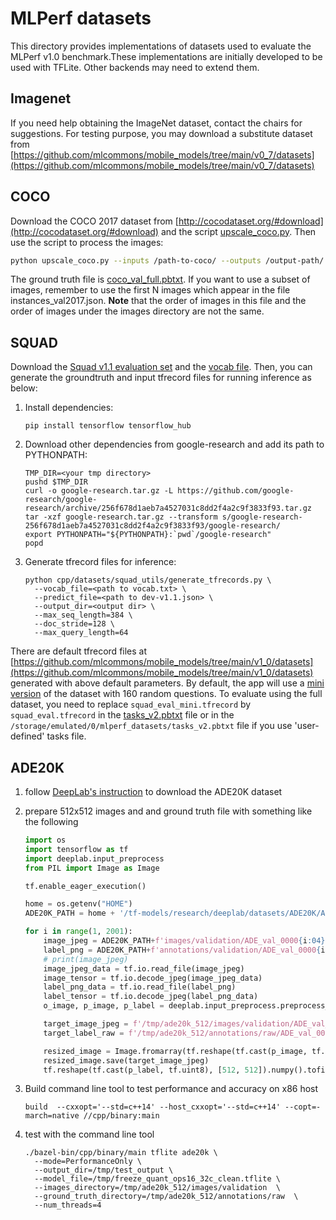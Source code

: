 # MLPerf datasets

This directory provides implementations of datasets used to evaluate the MLPerf
v1.0 benchmark.These implementations are initially developed to be used with
TFLite. Other backends may need to extend them.

## Imagenet

If you need help obtaining the ImageNet dataset, contact the chairs for suggestions.
For testing purpose, you may download a substitute dataset from
[https://github.com/mlcommons/mobile_models/tree/main/v0_7/datasets](https://github.com/mlcommons/mobile_models/tree/main/v0_7/datasets)

## COCO

Download the COCO 2017 dataset from
[http://cocodataset.org/#download](http://cocodataset.org/#download) and the script
[upscale_coco.py](https://github.com/mlcommons/mobile_app_open/blob/150470388e728894ccb0268b1cef422b410a83e7/mobile_back_qti/datasets/coco/upscale_coco.py).
Then use the script to process the images:

```bash
python upscale_coco.py --inputs /path-to-coco/ --outputs /output-path/ --size 300 300
```

The ground truth file is
[coco_val_full.pbtxt](https://github.com/mlcommons/mobile_models/blob/b2519b57de06c347a4600851b47e45ce45d5919f/v1_0/assets/coco_val_full.pbtxt).
If you want to use a subset of images, remember to use the first N images which appear
in the file instances_val2017.json. **Note** that the order of images in this
file and the order of images under the images directory are not the same.

## SQUAD

Download the
[Squad v1.1 evaluation set](https://rajpurkar.github.io/SQuAD-explorer/dataset/dev-v1.1.json)
and the
[vocab file](https://storage.googleapis.com/cloud-tpu-checkpoints/mobilebert/uncased_L-24_H-128_B-512_A-4_F-4_OPT.tar.gz).
Then, you can generate the groundtruth and input tfrecord files for running
inference as below:

1. Install dependencies:

    ```shell
    pip install tensorflow tensorflow_hub
    ```

2. Download other dependencies from google-research and add its path to
    PYTHONPATH:

    ```shell
    TMP_DIR=<your tmp directory>
    pushd $TMP_DIR
    curl -o google-research.tar.gz -L https://github.com/google-research/google-research/archive/256f678d1aeb7a4527031c8dd2f4a2c9f3833f93.tar.gz
    tar -xzf google-research.tar.gz --transform s/google-research-256f678d1aeb7a4527031c8dd2f4a2c9f3833f93/google-research/
    export PYTHONPATH="${PYTHONPATH}:`pwd`/google-research"
    popd
    ```

3. Generate tfrecord files for inference:

    ```shell
    python cpp/datasets/squad_utils/generate_tfrecords.py \
      --vocab_file=<path to vocab.txt> \
      --predict_file=<path to dev-v1.1.json> \
      --output_dir=<output dir> \
      --max_seq_length=384 \
      --doc_stride=128 \
      --max_query_length=64
    ```

There are default tfrecord files at
[https://github.com/mlcommons/mobile_models/tree/main/v1_0/datasets](https://github.com/mlcommons/mobile_models/tree/main/v1_0/datasets)
generated with above default parameters. By default, the app will use a
[mini version](https://github.com/mlcommons/mobile_models/raw/main/v1_0/datasets/squad_eval_mini.tfrecord)
of the dataset with 160 random questions. To evaluate using the full dataset,
you need to replace `squad_eval_mini.tfrecord` by `squad_eval.tfrecord` in the
[tasks_v2.pbtxt](https://raw.githubusercontent.com/mlcommons/mobile_models/main/v1_0/assets/tasks_v2.pbtxt) file or in the
`/storage/emulated/0/mlperf_datasets/tasks_v2.pbtxt` file if you use 'user-defined' tasks file.

## ADE20K

1. follow [DeepLab's instruction](https://github.com/tensorflow/models/blob/master/research/deeplab/g3doc/ade20k.md) to download the ADE20K dataset
2. prepare 512x512 images and and ground truth file with something like the following

    ```python
    import os
    import tensorflow as tf
    import deeplab.input_preprocess
    from PIL import Image as Image
    
    tf.enable_eager_execution()
    
    home = os.getenv("HOME")
    ADE20K_PATH = home + '/tf-models/research/deeplab/datasets/ADE20K/ADEChallengeData2016/'
    
    for i in range(1, 2001):
        image_jpeg = ADE20K_PATH+f'images/validation/ADE_val_0000{i:04}.jpg'
        label_png = ADE20K_PATH+f'annotations/validation/ADE_val_0000{i:04}.png'
        # print(image_jpeg)
        image_jpeg_data = tf.io.read_file(image_jpeg)
        image_tensor = tf.io.decode_jpeg(image_jpeg_data)
        label_png_data = tf.io.read_file(label_png)
        label_tensor = tf.io.decode_jpeg(label_png_data)
        o_image, p_image, p_label = deeplab.input_preprocess.preprocess_image_and_label(image_tensor, label_tensor, 512, 512, 512, 512, is_training=False)
    
        target_image_jpeg = f'/tmp/ade20k_512/images/validation/ADE_val_0000{i:04}.jpg'
        target_label_raw = f'/tmp/ade20k_512/annotations/raw/ADE_val_0000{i:04}.raw'
    
        resized_image = Image.fromarray(tf.reshape(tf.cast(p_image, tf.uint8), [512, 512, 3]).numpy())
        resized_image.save(target_image_jpeg)
        tf.reshape(tf.cast(p_label, tf.uint8), [512, 512]).numpy().tofile(target_label_raw)
    ```

3. Build command line tool to test performance and accuracy on x86 host

    ```shell
    build  --cxxopt='--std=c++14' --host_cxxopt='--std=c++14' --copt=-march=native //cpp/binary:main
    ```

4. test with the command line tool

    ```shell
    ./bazel-bin/cpp/binary/main tflite ade20k \
      --mode=PerformanceOnly \
      --output_dir=/tmp/test_output \
      --model_file=/tmp/freeze_quant_ops16_32c_clean.tflite \
      --images_directory=/tmp/ade20k_512/images/validation  \
      --ground_truth_directory=/tmp/ade20k_512/annotations/raw  \
      --num_threads=4
    ```
